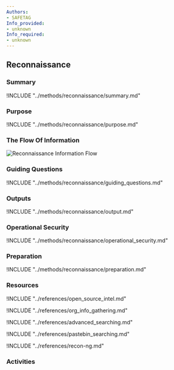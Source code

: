 ```yaml
---
Authors:
- SAFETAG
Info_provided:
- unknown
Info_required:
- unknown
---
```


## Reconnaissance

### Summary
!INCLUDE "../methods/reconnaissance/summary.md"

### Purpose
!INCLUDE "../methods/reconnaissance/purpose.md"

### The Flow Of Information
![Reconnaissance Information Flow](images/info_flows/reconnaissance.svg)

### Guiding Questions
!INCLUDE "../methods/reconnaissance/guiding_questions.md"




### Outputs
!INCLUDE "../methods/reconnaissance/output.md"

### Operational Security
!INCLUDE "../methods/reconnaissance/operational_security.md"

### Preparation
!INCLUDE "../methods/reconnaissance/preparation.md"




### Resources
<div class="greybox">

!INCLUDE "../references/open_source_intel.md"

!INCLUDE "../references/org_info_gathering.md"

!INCLUDE "../references/advanced_searching.md"

!INCLUDE "../references/pastebin_searching.md"

!INCLUDE "../references/recon-ng.md"
</div>

### Activities